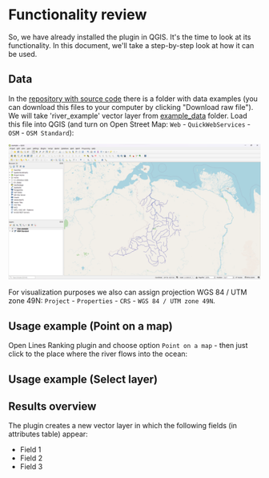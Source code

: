 # Functionality review

So, we have already installed the plugin in QGIS. 
It's the time to look at its functionality. 
In this document, we'll take a step-by-step look at how it can be used. 

## Data 

In the [repository with source code](https://github.com/ChrisLisbon/QGIS_LinesRankingPlugin)
there is a folder with data examples (you can download this files to your computer by clicking "Download raw file"). We will take 'river_example' vector layer from [example_data](https://github.com/ChrisLisbon/QGIS_LinesRankingPlugin/tree/master/example_data) folder.
Load this file into QGIS (and turn on Open Street Map: `Web` - `QuickWebServices` - `OSM` - `OSM Standard`):

<img src="https://raw.githubusercontent.com/ChrisLisbon/QGIS_LinesRankingPlugin/docs/images/load_river_example.png" width="750"/>

For visualization purposes we also can assign projection WGS 84 / UTM zone 49N: 
`Project` - `Properties` - `CRS` - `WGS 84 / UTM zone 49N`.

## Usage example (Point on a map) 

Open Lines Ranking plugin and choose option `Point on a map` - then just click to the place 
where the river flows into the ocean:

## Usage example (Select layer) 

## Results overview 

The plugin creates a new vector layer in which the following fields (in attributes table) appear:

- Field 1
- Field 2
- Field 3
